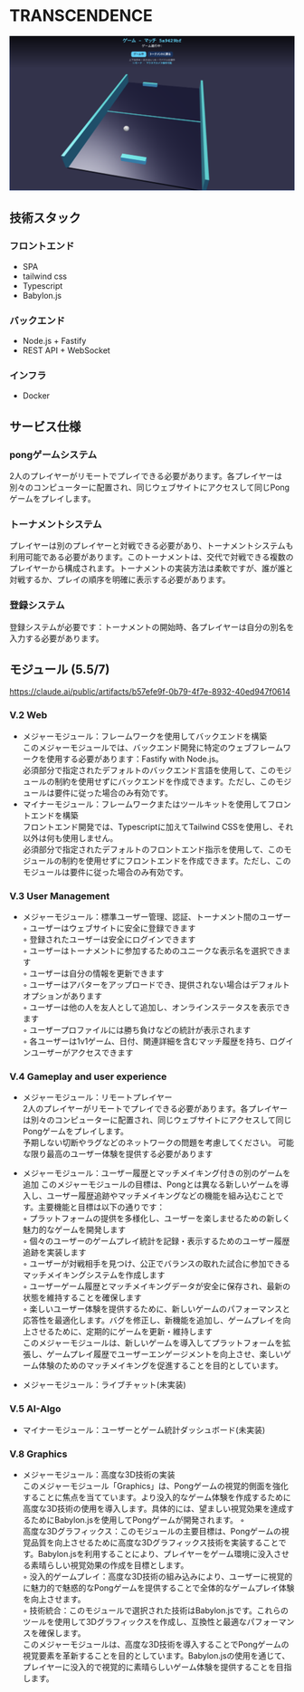 # TRANSCENDENCE
![サンプル画像](./img/game.png)

## 技術スタック
### フロントエンド 
- SPA
- tailwind css
- Typescript
- Babylon.js

### バックエンド 
- Node.js + Fastify
- REST API + WebSocket

### インフラ
- Docker

## サービス仕様
### pongゲームシステム
2人のプレイヤーがリモートでプレイできる必要があります。各プレイヤーは別々のコンピューターに配置され、同じウェブサイトにアクセスして同じPongゲームをプレイします。

### トーナメントシステム
プレイヤーは別のプレイヤーと対戦できる必要があり、トーナメントシステムも利用可能である必要があります。このトーナメントは、交代で対戦できる複数のプレイヤーから構成されます。トーナメントの実装方法は柔軟ですが、誰が誰と対戦するか、プレイの順序を明確に表示する必要があります。

### 登録システム
登録システムが必要です：トーナメントの開始時、各プレイヤーは自分の別名を入力する必要があります。


## モジュール (5.5/7)
https://claude.ai/public/artifacts/b57efe9f-0b79-4f7e-8932-40ed947f0614


### V.2 Web
- メジャーモジュール：フレームワークを使用してバックエンドを構築  
このメジャーモジュールでは、バックエンド開発に特定のウェブフレームワークを使用する必要があります：Fastify with Node.js。  
必須部分で指定されたデフォルトのバックエンド言語を使用して、このモジュールの制約を使用せずにバックエンドを作成できます。ただし、このモジュールは要件に従った場合のみ有効です。   
- マイナーモジュール：フレームワークまたはツールキットを使用してフロントエンドを構築  
フロントエンド開発では、Typescriptに加えてTailwind CSSを使用し、それ以外は何も使用しません。   
必須部分で指定されたデフォルトのフロントエンド指示を使用して、このモジュールの制約を使用せずにフロントエンドを作成できます。ただし、このモジュールは要件に従った場合のみ有効です。


### V.3 User Management
- メジャーモジュール：標準ユーザー管理、認証、トーナメント間のユーザー  
◦ ユーザーはウェブサイトに安全に登録できます  
◦ 登録されたユーザーは安全にログインできます  
◦ ユーザーはトーナメントに参加するためのユニークな表示名を選択できます  
◦ ユーザーは自分の情報を更新できます  
◦ ユーザーはアバターをアップロードでき、提供されない場合はデフォルトオプションがあります   
◦ ユーザーは他の人を友人として追加し、オンラインステータスを表示できます  
◦ ユーザープロファイルには勝ち負けなどの統計が表示されます   
◦ 各ユーザーは1v1ゲーム、日付、関連詳細を含むマッチ履歴を持ち、ログインユーザーがアクセスできます   

### V.4 Gameplay and user experience
- メジャーモジュール：リモートプレイヤー  
2人のプレイヤーがリモートでプレイできる必要があります。各プレイヤーは別々のコンピューターに配置され、同じウェブサイトにアクセスして同じPongゲームをプレイします。   
予期しない切断やラグなどのネットワークの問題を考慮してください。
可能な限り最高のユーザー体験を提供する必要があります

- メジャーモジュール：ユーザー履歴とマッチメイキング付きの別のゲームを追加
このメジャーモジュールの目標は、Pongとは異なる新しいゲームを導入し、ユーザー履歴追跡やマッチメイキングなどの機能を組み込むことです。主要機能と目標は以下の通りです：  
◦ プラットフォームの提供を多様化し、ユーザーを楽しませるための新しく魅力的なゲームを開発します  
◦ 個々のユーザーのゲームプレイ統計を記録・表示するためのユーザー履歴追跡を実装します  
◦ ユーザーが対戦相手を見つけ、公正でバランスの取れた試合に参加できるマッチメイキングシステムを作成します  
◦ ユーザーゲーム履歴とマッチメイキングデータが安全に保存され、最新の状態を維持することを確保します  
◦ 楽しいユーザー体験を提供するために、新しいゲームのパフォーマンスと応答性を最適化します。バグを修正し、新機能を追加し、ゲームプレイを向上させるために、定期的にゲームを更新・維持します  
このメジャーモジュールは、新しいゲームを導入してプラットフォームを拡張し、ゲームプレイ履歴でユーザーエンゲージメントを向上させ、楽しいゲーム体験のためのマッチメイキングを促進することを目的としています。

- メジャーモジュール：ライブチャット(未実装)

### V.5 AI-Algo
- マイナーモジュール：ユーザーとゲーム統計ダッシュボード(未実装)

### V.8 Graphics
- メジャーモジュール：高度な3D技術の実装  
このメジャーモジュール「Graphics」は、Pongゲームの視覚的側面を強化することに焦点を当てています。より没入的なゲーム体験を作成するために高度な3D技術の使用を導入します。具体的には、望ましい視覚効果を達成するためにBabylon.jsを使用してPongゲームが開発されます。
◦    
高度な3Dグラフィックス：このモジュールの主要目標は、Pongゲームの視覚品質を向上させるために高度な3Dグラフィックス技術を実装することです。Babylon.jsを利用することにより、プレイヤーをゲーム環境に没入させる素晴らしい視覚効果の作成を目標とします。   
◦ 没入的ゲームプレイ：高度な3D技術の組み込みにより、ユーザーに視覚的に魅力的で魅惑的なPongゲームを提供することで全体的なゲームプレイ体験を向上させます。  
◦ 技術統合：このモジュールで選択された技術はBabylon.jsです。これらのツールを使用して3Dグラフィックスを作成し、互換性と最適なパフォーマンスを確保します。    
このメジャーモジュールは、高度な3D技術を導入することでPongゲームの視覚要素を革新することを目的としています。Babylon.jsの使用を通じて、プレイヤーに没入的で視覚的に素晴らしいゲーム体験を提供することを目指します。